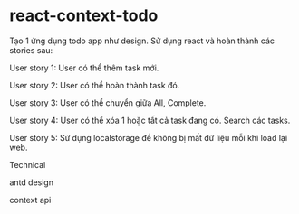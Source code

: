 # react-context-todo

Tạo 1 ứng dụng todo app như design. Sử dụng react và hoàn thành các stories sau:

User story 1: User có thể thêm task mới.

User story 2: User có thể hoàn thành task đó.

User story 3: User có thể chuyển giữa All, Complete.

User story 4: User có thể xóa 1 hoặc tất cả task đang có. Search các tasks.

User story 5: Sử dụng localstorage để không bị mất dữ liệu mỗi khi load lại web.

Technical

antd design

context api
